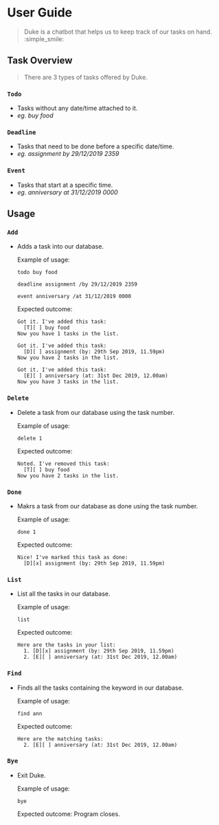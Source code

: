# User Guide
> Duke is a chatbot that helps us to keep track of our tasks on hand. :simple_smile:

## Task Overview 
> There are 3 types of tasks offered by Duke.
### `Todo`  
* Tasks without any date/time attached to it.
* _eg. buy food_
### `Deadline`  
* Tasks that need to be done before a specific date/time.
* _eg. assignment by 29/12/2019 2359_
### `Event`  
* Tasks that start at a specific time.
* _eg. anniversary at 31/12/2019 0000_

## Usage

### `Add` 
* Adds a task into our database. 

    Example of usage: 

    `todo buy food`
    
    `deadline assignment /by 29/12/2019 2359`
    
    `event anniversary /at 31/12/2019 0000`

    Expected outcome:
    ```
    Got it. I've added this task:
      [T][ ] buy food
    Now you have 1 tasks in the list.
    ```
    ```
    Got it. I've added this task:
      [D][ ] assignment (by: 29th Sep 2019, 11.59pm) 
    Now you have 2 tasks in the list.
    ```
    ```
    Got it. I've added this task:
      [E][ ] anniversary (at: 31st Dec 2019, 12.00am)
    Now you have 3 tasks in the list.
    ```
  
### `Delete` 
* Delete a task from our database using the task number. 

  Example of usage: 

  `delete 1`

  Expected outcome:
  ```
  Noted. I've removed this task:
    [T][ ] buy food
  Now you have 2 tasks in the list.
  ```

### `Done` 
* Makrs a task from our database as done using the task number. 

  Example of usage: 

  `done 1`

  Expected outcome:
  ```
  Nice! I've marked this task as done:
    [D][x] assignment (by: 29th Sep 2019, 11.59pm) 
  ```

### `List` 
* List all the tasks in our database. 

  Example of usage: 

  `list`

  Expected outcome:
  ```
  Here are the tasks in your list:
    1. [D][x] assignment (by: 29th Sep 2019, 11.59pm) 
    2. [E][ ] anniversary (at: 31st Dec 2019, 12.00am)
  ```
  
### `Find` 
* Finds all the tasks containing the keyword in our database. 

  Example of usage: 

  `find ann`

  Expected outcome:
  ```
  Here are the matching tasks:
    2. [E][ ] anniversary (at: 31st Dec 2019, 12.00am)
  ```

### `Bye` 
* Exit Duke. 

  Example of usage: 

  `bye`

  Expected outcome: Program closes.

  
